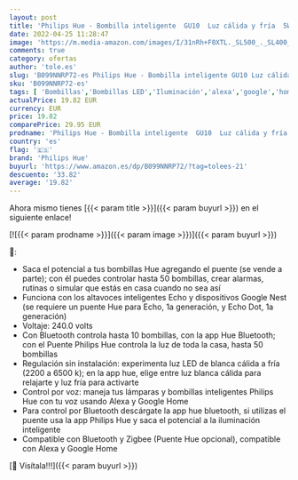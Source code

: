 ```yaml
---
layout: post
title: 'Philips Hue - Bombilla inteligente  GU10  Luz cálida y fría  5W  Compatible con Alexa y Google Home - Pack de 1 Bombilla LED inteligente'
date: 2022-04-25 11:28:47
image: 'https://m.media-amazon.com/images/I/31nRh+F0XTL._SL500_._SL400_.jpg'
comments: true
category: ofertas
author: 'tole.es'
slug: 'B099NNRP72-es Philips Hue - Bombilla inteligente GU10 Luz cálida y fría...'
sku: 'B099NNRP72-es'
tags: [ 'Bombillas','Bombillas LED','Iluminación','alexa','google','home','hue','philips','philips hue','🇪🇸', ]
actualPrice: 19.82 EUR
currency: EUR
price: 19.82
comparePrice: 29.95 EUR
prodname: 'Philips Hue - Bombilla inteligente  GU10  Luz cálida y fría  5W  Compatible con Alexa y Google Home - Pack de 1 Bombilla LED inteligente'
country: 'es'
flag: '🇪🇸'
brand: 'Philips Hue'
buyurl: 'https://www.amazon.es/dp/B099NNRP72/?tag=tolees-21'
descuento: '33.82'
average: '19.82'
---
```


Ahora mismo tienes [{{< param title >}}]({{< param buyurl >}}) en el siguiente enlace!

[![{{< param prodname >}}]({{< param image >}})]({{< param buyurl >}})

🔎:

- Saca el potencial a tus bombillas Hue agregando el puente (se vende a parte); con él puedes controlar hasta 50 bombillas, crear alarmas, rutinas o simular que estás en casa cuando no sea así
- Funciona con los altavoces inteligentes Echo y dispositivos Google Nest (se requiere un puente Hue para Echo, 1a generación, y Echo Dot, 1a generación)
- Voltaje: 240.0 volts
- Con Bluetooth controla hasta 10 bombillas, con la app Hue Bluetooth; con el Puente Philips Hue controla la luz de toda la casa, hasta 50 bombillas
- Regulación sin instalación: experimenta luz LED de blanca cálida a fría (2200 a 6500 k); en la app hue, elige entre luz blanca cálida para relajarte y luz fría para activarte
- Control por voz: maneja tus lámparas y bombillas inteligentes Philips Hue con tu voz usando Alexa y Google Home
- Para control por Bluetooth descárgate la app hue bluetooth, si utilizas el puente usa la app Philips Hue y saca el potencial a la iluminación inteligente
- Compatible con Bluetooth y Zigbee (Puente Hue opcional), compatible con Alexa y Google Home

[🛒 Visítala!!!]({{< param buyurl >}})
